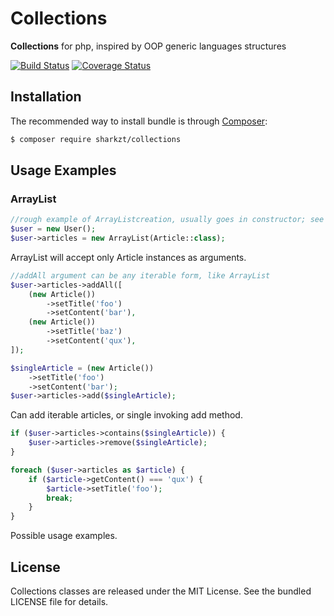 Collections
===========

**Collections** for php, inspired by OOP generic languages structures

[![Build Status](https://travis-ci.org/Sharkzt/Collections.svg?branch=master)](https://travis-ci.org/Sharkzt/Collections)
[![Coverage Status](https://coveralls.io/repos/github/Sharkzt/Collections/badge.svg)](https://coveralls.io/github/Sharkzt/Collections)

Installation
------------

The recommended way to install bundle is through
[Composer](http://getcomposer.org/):

```bash
$ composer require sharkzt/collections
```


Usage Examples
--------------

### ArrayList

``` php
//rough example of ArrayListcreation, usually goes in constructor; see examples classes
$user = new User();
$user->articles = new ArrayList(Article::class);  
```

ArrayList will accept only Article instances as arguments. 

``` php
//addAll argument can be any iterable form, like ArrayList
$user->articles->addAll([
    (new Article())
        ->setTitle('foo')
        ->setContent('bar'), 
    (new Article())
        ->setTitle('baz')
        ->setContent('qux'),
]);

$singleArticle = (new Article())
    ->setTitle('foo')
    ->setContent('bar');
$user->articles->add($singleArticle);
```

Can add iterable articles, or single invoking add method.

``` php
if ($user->articles->contains($singleArticle)) {
    $user->articles->remove($singleArticle);    
}

foreach ($user->articles as $article) {
    if ($article->getContent() === 'qux') {
        $article->setTitle('foo');
        break;
    }
}
``` 

Possible usage examples.

License
-------

Collections classes are released under the MIT License. See the bundled LICENSE file for
details.

